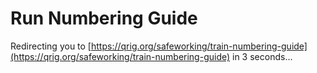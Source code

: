 # Run Numbering Guide
Redirecting you to [https://qrig.org/safeworking/train-numbering-guide](https://qrig.org/safeworking/train-numbering-guide) in 3 seconds...
<meta http-equiv="refresh" content="3; url=https://qrig.org/safeworking/train-numbering-guide"/>